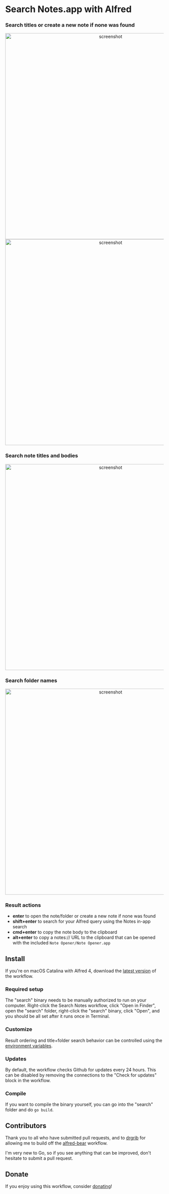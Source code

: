 # Search Notes.app with Alfred

### Search titles or create a new note if none was found

<p align="center">
  <img src="https://user-images.githubusercontent.com/2719004/83949726-62850e00-a7f3-11ea-99a7-48f8c67cd480.png" width="654" title="screenshot">
  <img src="https://user-images.githubusercontent.com/2719004/83949516-403ec080-a7f2-11ea-940c-1813559ce462.png" width="654" title="screenshot">
</p>

### Search note titles and bodies

<p align="center">
  <img src="https://user-images.githubusercontent.com/2719004/83949619-e094e500-a7f2-11ea-8802-7856620d4ec8.png" width="654" title="screenshot">
</p>

### Search folder names

<p align="center">
  <img src="https://user-images.githubusercontent.com/2719004/83949622-e25ea880-a7f2-11ea-92fa-b2250e574402.png" width="654" title="screenshot">
</p>

### Result actions

*   **enter** to open the note/folder or create a new note if none was found
*   **shift+enter** to search for your Alfred query using the Notes in-app search 
*   **cmd+enter** to copy the note body to the clipboard
*   **alt+enter** to copy a notes:// URL to the clipboard that can be opened with the included `Note Opener/Note Opener.app`

## Install

If you're on macOS Catalina with Alfred 4, download the [latest version](https://github.com/sballin/alfred-search-notes-app/releases/latest/download/Search.Notes.alfredworkflow) of the workflow.

### Required setup

The "search" binary needs to be manually authorized to run on your computer. Right-click the Search Notes workflow, click "Open in Finder", open the "search" folder, right-click the "search" binary, click "Open", and you should be all set after it runs once in Terminal.

### Customize

Result ordering and title+folder search behavior can be controlled using the [environment variables](https://www.alfredapp.com/help/workflows/advanced/variables/#environment).

### Updates

By default, the workflow checks Github for updates every 24 hours. This can be disabled by removing the connections to the "Check for updates" block in the workflow.

### Compile

If you want to compile the binary yourself, you can go into the "search" folder and do `go build`.

## Contributors

Thank you to all who have submitted pull requests, and to [drgrib](https://github.com/drgrib) for allowing me to build off the [alfred-bear](https://github.com/drgrib/alfred-bear) workflow.

I'm very new to Go, so if you see anything that can be improved, don't hesitate to submit a pull request.

## Donate

If you enjoy using this workflow, consider [donating](http://paypal.me/sbballin)!
